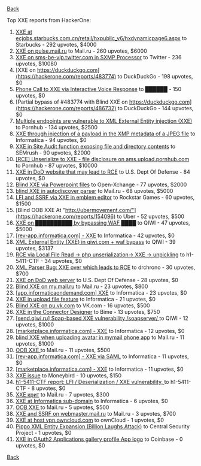 [Back](../README.md)

Top XXE reports from HackerOne:

1. [XXE at ecjobs.starbucks.com.cn/retail/hxpublic_v6/hxdynamicpage6.aspx](https://hackerone.com/reports/500515) to Starbucks - 292 upvotes, $4000
2. [XXE on pulse.mail.ru](https://hackerone.com/reports/505947) to Mail.ru - 260 upvotes, $6000
3. [XXE on sms-be-vip.twitter.com in SXMP Processor](https://hackerone.com/reports/248668) to Twitter - 236 upvotes, $10080
4. [XXE on https://duckduckgo.com](https://hackerone.com/reports/483774) to DuckDuckGo - 198 upvotes, $0
5. [Phone Call to XXE via Interactive Voice Response](https://hackerone.com/reports/395296) to ██████ - 150 upvotes, $0
6. [Partial bypass of #483774 with Blind XXE on https://duckduckgo.com](https://hackerone.com/reports/486732) to DuckDuckGo - 144 upvotes, $0
7. [Multiple endpoints are vulnerable to XML External Entity injection (XXE) ](https://hackerone.com/reports/72272) to Pornhub - 134 upvotes, $2500
8. [XXE through injection of a payload in the XMP metadata of a JPEG file](https://hackerone.com/reports/836877) to Informatica - 94 upvotes, $0
9. [XXE in Site Audit function exposing file and directory contents](https://hackerone.com/reports/312543) to SEMrush - 90 upvotes, $2000
10. [[RCE] Unserialize to XXE - file disclosure on ams.upload.pornhub.com](https://hackerone.com/reports/142562) to Pornhub - 87 upvotes, $10000
11. [XXE in DoD website that may lead to RCE](https://hackerone.com/reports/227880) to U.S. Dept Of Defense - 84 upvotes, $0
12. [Blind XXE via Powerpoint files](https://hackerone.com/reports/334488) to Open-Xchange - 77 upvotes, $2000
13. [blind XXE in autodiscover parser](https://hackerone.com/reports/315837) to Mail.ru - 68 upvotes, $5000
14. [LFI and SSRF via XXE in emblem editor](https://hackerone.com/reports/347139) to Rockstar Games - 60 upvotes, $1500
15. [Blind OOB XXE At "http://ubermovement.com/"](https://hackerone.com/reports/154096) to Uber - 52 upvotes, $500
16. [XXE on ██████████ by bypassing WAF ████](https://hackerone.com/reports/433996) to QIWI - 47 upvotes, $5000
17. [[rev-app.informatica.com] - XXE](https://hackerone.com/reports/105434) to Informatica - 42 upvotes, $0
18. [XML External Entity (XXE) in qiwi.com + waf bypass](https://hackerone.com/reports/99279) to QIWI - 39 upvotes, $3137
19. [RCE via Local File Read -\> php unserialization-\> XXE -\> unpickling](https://hackerone.com/reports/415501) to h1-5411-CTF - 34 upvotes, $0
20. [XML Parser Bug: XXE over which leads to RCE](https://hackerone.com/reports/55431) to drchrono - 30 upvotes, $700
21. [XXE on DoD web server](https://hackerone.com/reports/188743) to U.S. Dept Of Defense - 28 upvotes, $0
22. [Blind XXE on my.mail.ru](https://hackerone.com/reports/276276) to Mail.ru - 23 upvotes, $800
23. [[app.informaticaondemand.com] XXE](https://hackerone.com/reports/105753) to Informatica - 23 upvotes, $0
24. [ XXE in upload file feature](https://hackerone.com/reports/105787) to Informatica - 21 upvotes, $0
25. [Blind XXE on pu.vk.com](https://hackerone.com/reports/296622) to VK.com - 16 upvotes, $500
26. [XXE in the Connector Designer](https://hackerone.com/reports/112116) to Bime - 13 upvotes, $750
27. [[send.qiwi.ru] Soap-based XXE vulnerability /soapserver/ ](https://hackerone.com/reports/36450) to QIWI - 12 upvotes, $1000
28. [[marketplace.informatica.com] - XXE](https://hackerone.com/reports/106797) to Informatica - 12 upvotes, $0
29. [blind XXE when uploading avatar in mymail phone app](https://hackerone.com/reports/277341) to Mail.ru - 11 upvotes, $1000
30. [OOB XXE ](https://hackerone.com/reports/690387) to Mail.ru - 11 upvotes, $500
31. [[rev-app.informatica.com] - XXE via SAML](https://hackerone.com/reports/106865) to Informatica - 11 upvotes, $0
32. [[marketplace.informatica.com] - XXE](https://hackerone.com/reports/106802) to Informatica - 11 upvotes, $0
33. [XXE issue](https://hackerone.com/reports/130661) to Moneybird - 10 upvotes, $150
34. [h1-5411-CTF report: LFI / Deserialization / XXE vulnerability, ](https://hackerone.com/reports/415233) to h1-5411-CTF - 8 upvotes, $0
35. [XXE крит](https://hackerone.com/reports/449627) to Mail.ru - 7 upvotes, $300
36. [XXE at Informatica sub-domain](https://hackerone.com/reports/150520) to Informatica - 6 upvotes, $0
37. [OOB XXE ](https://hackerone.com/reports/690295) to Mail.ru - 5 upvotes, $500
38. [XXE and SSRF on webmaster.mail.ru](https://hackerone.com/reports/12583) to Mail.ru - 3 upvotes, $700
39. [XXE at host vpn.owncloud.com](https://hackerone.com/reports/105980) to ownCloud - 1 upvotes, $0
40. [Pippo XML Entity Expansion (Billion Laughs Attack)](https://hackerone.com/reports/506791) to Central Security Project - 1 upvotes, $0
41. [XXE in OAuth2 Applications gallery profile App logo](https://hackerone.com/reports/104620) to Coinbase - 0 upvotes, $0


[Back](../README.md)